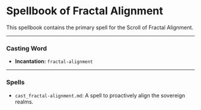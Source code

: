 # Spellbook of Fractal Alignment

This spellbook contains the primary spell for the Scroll of Fractal Alignment.

---

### Casting Word
- **Incantation:** `fractal-alignment`

---

### Spells
- `cast_fractal-alignment.md`: A spell to proactively align the sovereign realms.
